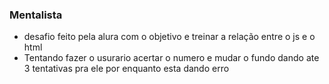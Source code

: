 ### Mentalista
* desafio feito pela alura com o objetivo e treinar a relação entre o js e o html
* Tentando fazer o usurario acertar o numero e mudar o fundo dando ate 3 tentativas pra ele por enquanto esta dando erro